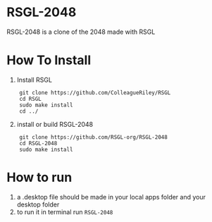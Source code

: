 # RSGL-2048
RSGL-2048 is a clone of the 2048 made with RSGL

# How To Install
1) Install RSGL
```
	git clone https://github.com/ColleagueRiley/RSGL
	cd RSGL 
	sudo make install
	cd ../
```
2) install or build RSGL-2048
```
	git clone https://github.com/RSGL-org/RSGL-2048
	cd RSGL-2048
	sudo make install
```

# How to run
1) a .desktop file should be made in your local apps folder and your desktop folder
2) to run it in terminal run
	`RSGL-2048`
